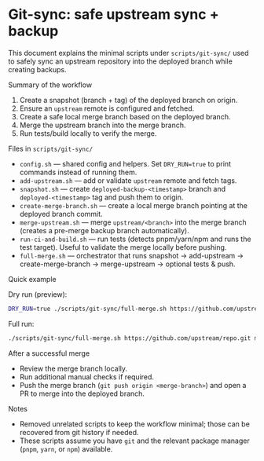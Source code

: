 # Git-sync: safe upstream sync + backup

This document explains the minimal scripts under `scripts/git-sync/` used to safely sync an upstream repository into the deployed branch while creating backups.

Summary of the workflow

1. Create a snapshot (branch + tag) of the deployed branch on origin.
2. Ensure an `upstream` remote is configured and fetched.
3. Create a safe local merge branch based on the deployed branch.
4. Merge the upstream branch into the merge branch.
5. Run tests/build locally to verify the merge.

Files in `scripts/git-sync/`

- `config.sh` — shared config and helpers. Set `DRY_RUN=true` to print commands instead of running them.
- `add-upstream.sh` — add or validate `upstream` remote and fetch tags.
- `snapshot.sh` — create `deployed-backup-<timestamp>` branch and `deployed-<timestamp>` tag and push them to origin.
- `create-merge-branch.sh` — create a local merge branch pointing at the deployed branch commit.
- `merge-upstream.sh` — merge `upstream/<branch>` into the merge branch (creates a pre-merge backup branch automatically).
- `run-ci-and-build.sh` — run tests (detects pnpm/yarn/npm and runs the test target). Useful to validate the merge locally before pushing.
- `full-merge.sh` — orchestrator that runs snapshot -> add-upstream -> create-merge-branch -> merge-upstream -> optional tests & push.

Quick example

Dry run (preview):

```bash
DRY_RUN=true ./scripts/git-sync/full-merge.sh https://github.com/upstream/repo.git main
```

Full run:

```bash
./scripts/git-sync/full-merge.sh https://github.com/upstream/repo.git main
```

After a successful merge

- Review the merge branch locally.
- Run additional manual checks if required.
- Push the merge branch (`git push origin <merge-branch>`) and open a PR to merge into the deployed branch.

Notes

- Removed unrelated scripts to keep the workflow minimal; those can be recovered from git history if needed.
- These scripts assume you have `git` and the relevant package manager (`pnpm`, `yarn`, or `npm`) available.
